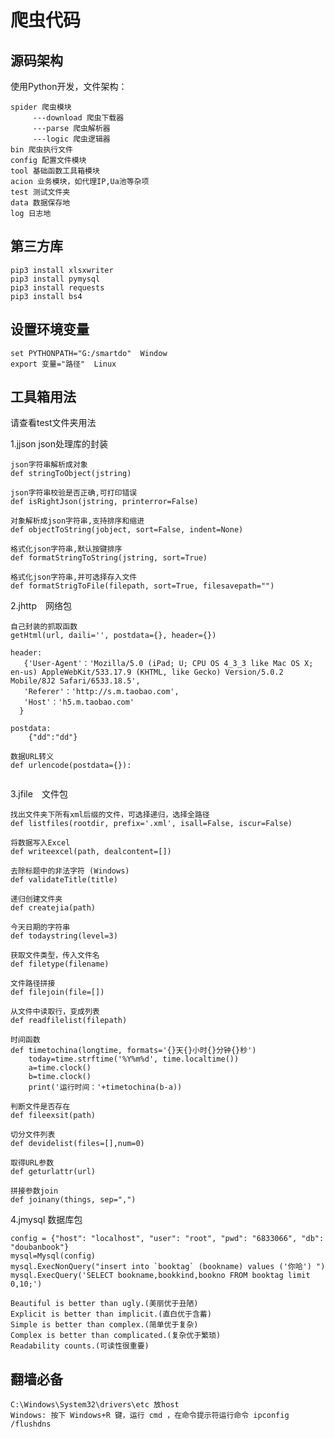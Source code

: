 # 爬虫代码

## 源码架构
使用Python开发，文件架构：

    spider 爬虫模块
         ---download 爬虫下载器
         ---parse 爬虫解析器
         ---logic 爬虫逻辑器
    bin 爬虫执行文件
    config 配置文件模块
    tool 基础函数工具箱模块
    acion 业务模块，如代理IP,Ua池等杂项
    test 测试文件夹
    data 数据保存地
    log 日志地

## 第三方库
```
pip3 install xlsxwriter
pip3 install pymysql
pip3 install requests
pip3 install bs4
```

## 设置环境变量
```
set PYTHONPATH="G:/smartdo"  Window
export 变量="路径"  Linux
```

## 工具箱用法
请查看test文件夹用法

1.jjson json处理库的封装

```
json字符串解析成对象
def stringToObject(jstring)

json字符串校验是否正确,可打印错误
def isRightJson(jstring, printerror=False)

对象解析成json字符串,支持排序和缩进
def objectToString(jobject, sort=False, indent=None)

格式化json字符串,默认按键排序
def formatStringToString(jstring, sort=True)

格式化json字符串,并可选择存入文件
def formatStrigToFile(filepath, sort=True, filesavepath="")
```

2.jhttp　网络包

```
自己封装的抓取函数
getHtml(url, daili='', postdata={}, header={})

header:
   {'User-Agent'：'Mozilla/5.0 (iPad; U; CPU OS 4_3_3 like Mac OS X; en-us) AppleWebKit/533.17.9 (KHTML, like Gecko) Version/5.0.2 Mobile/8J2 Safari/6533.18.5',
   'Referer'：'http://s.m.taobao.com',
   'Host'：'h5.m.taobao.com'
  }
 
postdata:
    {"dd":"dd"}
    
数据URL转义
def urlencode(postdata={}):
    
```

3.jfile　文件包

```
找出文件夹下所有xml后缀的文件，可选择递归，选择全路径
def listfiles(rootdir, prefix='.xml', isall=False, iscur=False)

将数据写入Excel
def writeexcel(path, dealcontent=[])

去除标题中的非法字符 (Windows)
def validateTitle(title)

递归创建文件夹
def createjia(path)

今天日期的字符串
def todaystring(level=3)

获取文件类型，传入文件名
def filetype(filename)

文件路径拼接
def filejoin(file=[])

从文件中读取行，变成列表
def readfilelist(filepath)

时间函数
def timetochina(longtime, formats='{}天{}小时{}分钟{}秒')
    today=time.strftime('%Y%m%d', time.localtime())
    a=time.clock()
    b=time.clock()
    print('运行时间：'+timetochina(b-a))
    
判断文件是否存在
def fileexsit(path)

切分文件列表
def devidelist(files=[],num=0)

取得URL参数
def geturlattr(url)

拼接参数join
def joinany(things, sep=",")
```

4.jmysql 数据库包

```
config = {"host": "localhost", "user": "root", "pwd": "6833066", "db": "doubanbook"}
mysql=Mysql(config)
mysql.ExecNonQuery("insert into `booktag` (bookname) values ('你哈') ")
mysql.ExecQuery('SELECT bookname,bookkind,bookno FROM booktag limit 0,10;')
```


```
Beautiful is better than ugly.(美丽优于丑陋)
Explicit is better than implicit.(直白优于含蓄)
Simple is better than complex.(简单优于复杂)
Complex is better than complicated.(复杂优于繁琐)
Readability counts.(可读性很重要)
```

## 翻墙必备

```
C:\Windows\System32\drivers\etc 放host
Windows: 按下 Windows+R 键，运行 cmd ，在命令提示符运行命令 ipconfig /flushdns
```
